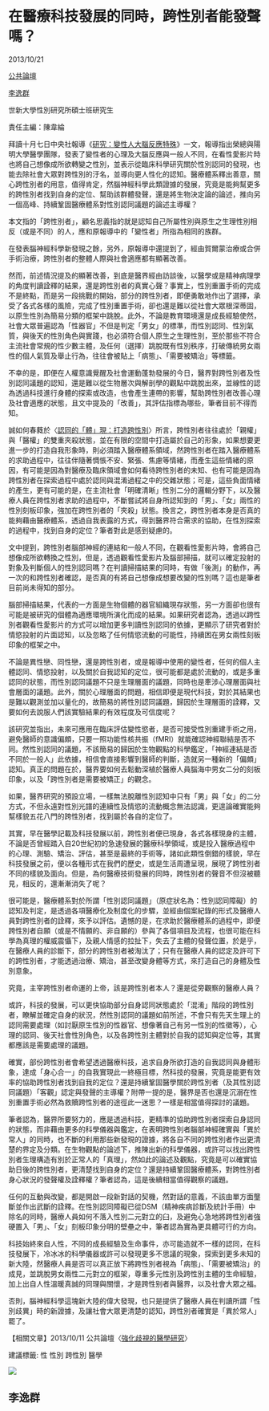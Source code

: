 # 在醫療科技發展的同時，跨性別者能發聲嗎？

2013/10/21

[公共論壇](/op-ed)

[李逸群](/author/%E6%9D%8E%E9%80%B8%E7%BE%A4)

世新大學性別研究所碩士班研究生

責任主編：陳韋綸

拜讀十月七日中央社報導《[研究：變性人大腦反應特殊](https://www.coolloud.org.tw/node/75903)》一文，報導指出榮總與陽明大學醫學團隊，發表了變性者的心理及大腦反應與一般人不同，在看性愛影片時也將自己想像成所欲轉變之性別，並表示從臨床科學研究關於性別認同的發現，也能去除社會大眾對跨性別的汙名，並導向更人性化的認知。醫療體系釋出善意，關心跨性別者的用意，值得肯定，然腦神經科學此類證據的發展，究竟是能夠幫更多的跨性別者找到自身的定位、幫助該群體發聲，還是將生物決定論的論述，推向另一個高峰、持續鞏固醫療體系對性別認同議題的論述主導權？

本文指的「跨性別者」，顧名思義指的就是認知自己所屬性別與原生之生理性別相反（或是不同）的人，應和原報導中的「變性者」所指為相同的族群。

在發表腦神經科學新發現之餘，另外，原報導中還提到了，經由賀爾蒙治療或合併手術治療，跨性別者的整體人際與社會適應都有顯著改善。

然而，前述情況提及的顯著改善，到底是醫界經由訪談後，以醫學或是精神病理學的角度判讀詮釋的結果，還是跨性別者的真實心聲？事實上，性別重置手術的完成不是終點，而是另一段挑戰的開始，部分的跨性別者，即便勇敢地作出了選擇，承受了各式各樣的風險，完成了性別重置手術，卻也還是難以從社會大眾根深蒂固，以原生性別為簡易分類的框架中跳脫。此外，不論是教育環境還是成長經驗使然，社會大眾普遍認為「性器官」不但是判定「男女」的標準，而性別認同、性別氣質，與後天的性別角色與實踐，也必須符合個人原生之生理性別，至於那些不符合主流社會常規的性少數主體，及任何（選擇）跳脫既有性別秩序，打破傳統男女兩性的個人氣質及舉止行為，往往會被貼上「病態」、「需要被矯治」等標籤。

不幸的是，即便在人權意識覺醒及社會運動蓬勃發展的今日，醫界對跨性別者及性別認同議題的認知，還是難以從生物層次與解剖學的觀點中跳脫出來，並線性的認為透過科技進行身體的探索或改造，也會產生連帶的影響，幫助跨性別者改善心理及社會適應的狀態，且文中提及的「改善」，其評估指標為哪些，筆者目前不得而知。

誠如何春蕤於〈[認同的「體」現：打造跨性別](http://sex.ncu.edu.tw/members/Ho/paper/em\(bodi\)ment.pdf)〉所言，跨性別者往往處於「親權」與「醫權」的雙重夾殺狀態，並在有限的空間中打造屬於自己的形象，如果想要更進一步的打造自我形象時，則必須踏入醫療體系領域，然跨性別者在踏入醫療體系的求助過程中，往往伴隨著惆悵不安、緊張、焦慮等情緒，而產生這些情緒的原因，有可能是因為對醫療及臨床領域會如何看待跨性別者的未知、也有可能是因為跨性別者在探索過程中處於認同與混淆過程之中的交雜狀態；可是，這些負面情緒的產生，更有可能的是，在主流社會「明確清晰」性別二分的邏輯分野下，以及醫療人員在跨性別者求助的過程中，不斷嘗試將自身所認知到的「男」、「女」兩性的性別刻板印象，強加在跨性別者的「夾殺」狀態。換言之，跨性別者本身是否真的能夠藉由醫療體系，透過自我表露的方式，得到醫界符合需求的協助，在性別探索的過程中，找到自身的定位？筆者對此是感到疑慮的。

文中提到，跨性別者腦部神經的連結和一般人不同，在觀看性愛影片時，會將自己想像成所欲轉換之性別，但是，透過觀看性愛影片及腦部掃描，就可以確定投射的對象及判斷個人的性別認同嗎？在判讀掃描結果的同時，有做「後測」的動作，再一次的和跨性別者確認，是否真的有將自己想像成想要改變的性別嗎？這也是筆者目前尚未得知的部分。

腦部掃描結果，代表的一方面是生物個體的器官組織現存狀態，另一方面卻也很有可能是被研究的個體為適應環境所演化而成的結果。如果研究者認為，透過以跨性別者觀看性愛影片的方式可以增加更多判讀性別認同的依據，更顯示了研究者對於情慾投射的片面認知，以及忽略了任何情慾流動的可能性，持續困在男女兩性刻板印象的框架之中。

不論是異性戀、同性戀，還是跨性別者，或是報導中使用的變性者，任何的個人主體認同、情慾投射，以及關於自我認知的定位，很可能都是處於流動的，或是多重認同的狀態，而性別認同議題不只是生理層面的議題，同時也是牽涉心理層面與社會層面的議題。此外，關於心理層面的問題，相信即便是現代科技，對於其結果也是難以觀測並加以量化的，故簡易的將性別認同議題，歸因於生理層面的詮釋，又要如何去說服人們該實驗結果的有效程度及可信度呢？

該研究並指出，未來可應用在臨床評估變性慾者，是否可接受性別重建手術之用，避免醫師的意識偏頗，只要一照功能性核共振（fMRI）就能確認神經聯結是否不同。然性別認同的議題，不該簡易的歸因於生物觀點的科學鑑定，「神經連結是否不同於一般人」此依據，相信會直接影響到醫師的判斷，造就另一種新的「偏頗」認知。真正的問題在於，醫界要如何去鬆動深植於醫療人員腦海中男女二分的刻板印象，以及「跨性別者是需要被矯正」的觀念。

如果，醫界研究的預設立場，一樣無法脫離性別認知中只有「男」與「女」的二分方式，不但永遠對性別光譜的連續性及情慾的流動概念無法認識，更遑論確實能夠幫樣貌五花八門的跨性別者，找到屬於各自的定位了。

其實，早在醫學記載及科技發展以前，跨性別者便已現身，各式各樣現身的主體，不論是否曾經踏入自20世紀初的急速發展的醫療科學領域，或是投入醫療過程中的心理、測驗、矯治、評估，甚至是最終的手術等，諸如此類性倒錯的樣貌，早在科技發展之前，便以各種形式在我們的歷史，或是生活周遭呈現，展現了跨性別者不同的樣貌及面向。但是，為何醫療技術發展的同時，跨性別者的聲音不但沒被聽見，相反的，還漸漸消失了呢？

很可能是，醫療體系對於所謂「性別認同議題」（原症狀名為：性別認同障礙）的認知及判定，是透過各項醫療化及制度化的步驟，並經由個案紀錄的形式及醫療人員對跨性別者的詮釋，來予以評估。遺憾的是，在求助於醫療體系的過程中，即便跨性別者自願（或是不情願的、非自願的）參與了各個項目及流程，也很可能在科學為真理的權威震懾下，及親人情感的拉扯下，失去了主體的發聲位置，於是乎，在醫療人員的診斷下，部分的跨性別者被淘汰了；只有在醫療人員的認定及許可下的跨性別者，才能透過治療、矯治，甚至改變身體等方式，來打造自己的身體及性別意象。

究竟，主宰跨性別者命運的上帝，該是跨性別者本人？還是從旁觀察的醫療人員？

或許，科技的發展，可以更快協助部分自身認同狀態處於「混淆」階段的跨性別者，瞭解並確定自身的狀況，然性別認同的議題如前所述，不會只有先天生理上的認同需要處理（如討厭原生性別的性器官、想像著自己有另一性別的性徵等），心理的認同、後天社會性別角色，以及各跨性別主體對於自我的認知與定位等，其實都應該是需要處理的議題。

確實，部份跨性別者會希望透過醫療科技，追求自身所欲打造的自我認同與身體形象，達成「身心合一」的自我實現此一終極目標，然科技的發展，究竟是能更有效率的協助跨性別者找到自我的定位？還是持續鞏固醫學關於跨性別者（及其性別認同議題）「客觀」認定與發聲的主導權？附帶一提的是，醫界是否也還是沉溺在性別重置手術必然為救贖跨性別者的途徑此一迷思？一樣是相當值得探討的議題。

筆者認為，醫界所要努力的，應是透過科技，更精準的協助跨性別者探索自身認同的狀態，而非藉由更多的科學儀器與鑑定，在表明跨性別者腦部神經確實與「異於常人」的同時，也不斷的利用那些新發現的證據，將各自不同的跨性別者作出更清楚的界定及分類。在生物觀點的論述下，推陳出新的科學儀器，或許可以找出跨性別者生理構造有別於正常人的「真理」，然如此的論述及觀點，究竟是可以確實協助日後的跨性別者，更清楚找到自身的定位？還是持續鞏固醫療體系，對跨性別者身心狀況的發聲權及詮釋權？筆者認為，這是後續相當值得觀察的議題。

任何的互動與改變，都是開啟一段新對話的契機，然對話的意義，不該由單方面壟斷並作出武斷的詮釋。在性別認同障礙已從DSM（精神疾病診斷及統計手冊）中除名的同時，醫療人員如何不落入性別二元對立的臼，及避免心急地將跨性別者強硬置入「男」、「女」刻板印象分明的壁壘之中，筆者認為實為更具體可行的方向。

科技始終來自人性，不同的成長經驗及生命事件，亦可能造就不一樣的認同，在科技發展下，冷冰冰的科學儀器或許可以發現更多不思議的現象，探索到更多未知的新大陸，然醫療人員是否可以真正放下將跨性別者視為「病態」、「需要被矯治」的成見，並跳脫男女兩性二元對立的框架，尊重多元性別及跨性別主體的生命經驗，加上出自人性溫暖真誠的同理與關懷，才是跨性别者與醫界，以及社會大眾之福。

否則，腦神經科學這塊新大陸的偉大發現，也只是提供了醫療人員在判讀所謂「性別歧異」時的新證據，及讓社會大眾更清楚的認知，跨性別者確實是「異於常人」罷了。

【相關文章】2013/10/11 公共論壇〈[強化歧視的醫學研究](https://www.coolloud.org.tw/node/75904)〉

建議標籤:
性
性別
跨性別
醫學

![](http://www.coolloud.org.tw/sites/all/themes/coolloudv2/images/user-icon-256.png)

## 李逸群
